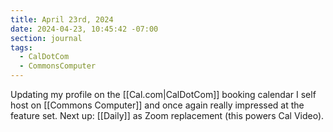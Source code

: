```yaml
---
title: April 23rd, 2024
date: 2024-04-23, 10:45:42 -07:00
section: journal
tags:
  - CalDotCom
  - CommonsComputer
---
```

Updating my profile on the [[Cal.com|CalDotCom]] booking calendar I self host on [[Commons Computer]] and once again really impressed at the feature set. Next up: [[Daily]] as Zoom replacement (this powers Cal Video). 